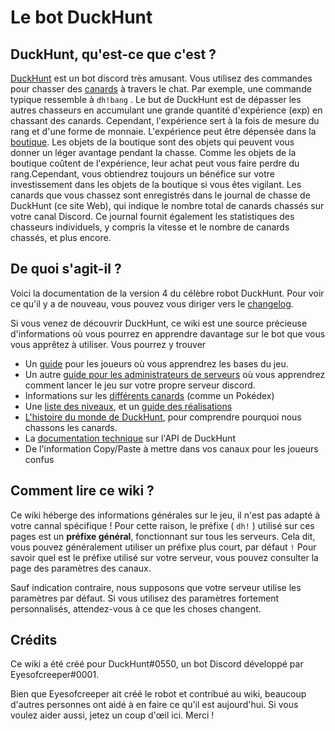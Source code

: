 # Le bot DuckHunt

## DuckHunt, qu'est-ce que c'est ?

[DuckHunt](https://duckhunt.me/) est un bot discord très amusant. Vous utilisez des commandes pour chasser des [canards](players-guide/types-of-ducks.md) à travers le chat. Par exemple, une commande typique ressemble à `dh!bang` . Le but de DuckHunt est de dépasser les autres chasseurs en accumulant une grande quantité d'expérience \(exp\) en chassant des canards. Cependant, l'expérience sert à la fois de mesure du rang et d'une forme de monnaie. L'expérience peut être dépensée dans la [boutique](https://duckhunt.me/commands/shop). Les objets de la boutique sont des objets qui peuvent vous donner un léger avantage pendant la chasse. Comme les objets de la boutique coûtent de l'expérience, leur achat peut vous faire perdre du rang.Cependant, vous obtiendrez toujours un bénéfice sur votre investissement dans les objets de la boutique si vous êtes vigilant. Les canards que vous chassez sont enregistrés dans le journal de chasse de DuckHunt \(ce site Web\), qui indique le nombre total de canards chassés sur votre canal Discord. Ce journal fournit également les statistiques des chasseurs individuels, y compris la vitesse et le nombre de canards chassés, et plus encore.

## **De quoi s'agit-il ?**

Voici la documentation de la version 4 du célèbre robot DuckHunt. Pour voir ce qu'il y a de nouveau, vous pouvez vous diriger vers le [changelog](whats-new-in-duckhunt-v4.md). 

Si vous venez de découvrir DuckHunt, ce wiki est une source précieuse d'informations où vous pourrez en apprendre davantage sur le bot que vous vous apprêtez à utiliser. Vous pourrez y trouver

* Un [guide](players-guide/players-quickstart.md) pour les joueurs où vous apprendrez les bases du jeu.
* Un autre [guide pour les administrateurs de serveurs](bot-administration/admin-quickstart.md) où vous apprendrez comment lancer le jeu sur votre propre serveur discord.
* Informations sur les [différents canards](players-guide/types-of-ducks.md) \(comme un Pokédex\)
* Une [liste des niveaux](players-guide/levels-and-experience.md), et un [guide des réalisations](players-guide/achievements-guide.md)
* [L'histoire du monde de DuckHunt](support-server-lore/why-do-we-hunt-ducks.md), pour comprendre pourquoi nous chassons les canards.
* La [documentation technique](the-duckhunt-api/channels-scores-and-stats.md) sur l'API de DuckHunt
* De l'information Copy/Paste à mettre dans vos canaux pour les joueurs confus

## Comment lire ce wiki ?

Ce wiki héberge des informations générales sur le jeu, il n'est pas adapté à votre cannal spécifique ! Pour cette raison, le préfixe \( `dh!` \) utilisé sur ces pages est un **préfixe général**, fonctionnant sur tous les serveurs. Cela dit, vous pouvez généralement utiliser un préfixe plus court, par défaut `!` Pour savoir quel est le préfixe utilisé sur votre serveur, vous pouvez consulter la page des paramètres des canaux. 

Sauf indication contraire, nous supposons que votre serveur utilise les paramètres par défaut. Si vous utilisez des paramètres fortement personnalisés, attendez-vous à ce que les choses changent.

## Crédits

Ce wiki a été créé pour DuckHunt\#0550, un bot Discord développé par Eyesofcreeper\#0001. 

Bien que Eyesofcreeper ait créé le robot et contribué au wiki, beaucoup d'autres personnes ont aidé à en faire ce qu'il est aujourd'hui. Si vous voulez aider aussi, jetez un coup d'œil ici. Merci !

